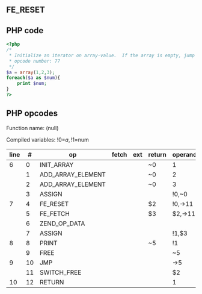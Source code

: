 FE\_RESET
---------

PHP code
--------

``` php
<?php
/*
 * Initialize an iterator on array-value.  If the array is empty, jump to address.  Followed by FE_FETCH.
 * opcode number: 77
 */
$a = array(1,2,3);
foreach($a as $num){
    print $num;
}
?>
```

PHP opcodes
-----------

Function name: (null)

Compiled variables: !0=$a, !1=$num

| line | \#  | op                  | fetch | ext | return | operands |
|------|-----|---------------------|-------|-----|--------|----------|
| 6    | 0   | INIT\_ARRAY         |       |     | \~0    | 1        |
|      | 1   | ADD\_ARRAY\_ELEMENT |       |     | \~0    | 2        |
|      | 2   | ADD\_ARRAY\_ELEMENT |       |     | \~0    | 3        |
|      | 3   | ASSIGN              |       |     |        | !0,\~0   |
| 7    | 4   | FE\_RESET           |       |     | $2     | !0,-\>11 |
|      | 5   | FE\_FETCH           |       |     | $3     | $2,-\>11 |
|      | 6   | ZEND\_OP\_DATA      |       |     |        |          |
|      | 7   | ASSIGN              |       |     |        | !1,$3    |
| 8    | 8   | PRINT               |       |     | \~5    | !1       |
|      | 9   | FREE                |       |     |        | \~5      |
| 9    | 10  | JMP                 |       |     |        | -\>5     |
|      | 11  | SWITCH\_FREE        |       |     |        | $2       |
| 10   | 12  | RETURN              |       |     |        | 1        |
